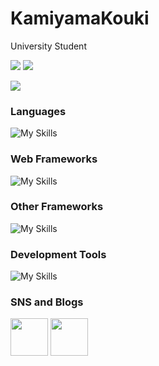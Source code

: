 # KamiyamaKouki
University Student


<p style="align="left" height="150px">
  <img src="https://github-readme-stats.vercel.app/api/top-langs/?username=KoukiFOL">
  <img src="https://github-readme-stats.vercel.app/api?username=KoukiFOL">
</p>
<p>
  <img src="https://github-profile-trophy.vercel.app/?username=KoukiFOL">
</p>

### Languages<br>
![My Skills](https://skillicons.dev/icons?i=c,cpp,java,js,php,ruby,sqlite,html,css&theme=light)

### Web Frameworks<br>
![My Skills](https://skillicons.dev/icons?i=rails,laravel&theme=light)

### Other Frameworks
![My Skills](https://skillicons.dev/icons?i=nodejs,arduino,flutter,unity,&theme=light)

### Development Tools
![My Skills](https://skillicons.dev/icons?i=git,github,docker,vscode&theme=light)

### SNS and Blogs

<a href="https://qiita.com/KoukiFOL"><img style="height:60px;" src="https://github.com/KoukiFOL/KoukiFOL/assets/92080227/7af4f737-82bc-48b4-954a-4a987ef2ce48"></a>
<a href="https://twitter.com/kamiyama_fol"><img style="height:60px;" src="https://github.com/KoukiFOL/KoukiFOL/assets/92080227/28949ff0-c3a2-4539-9f84-b74184098546"></a>


